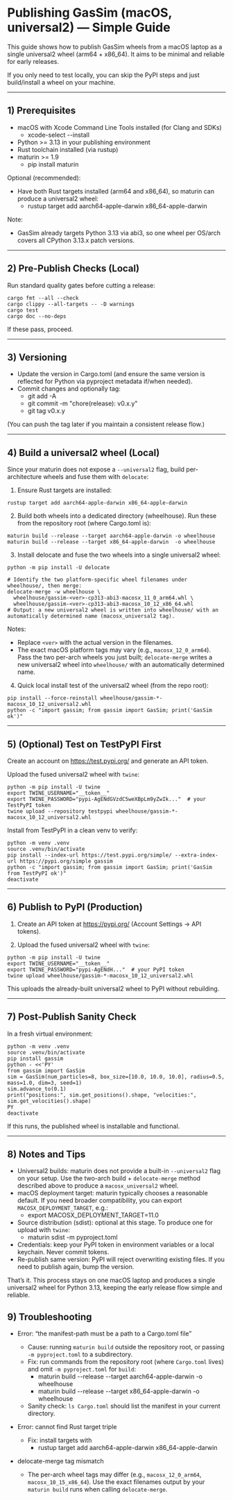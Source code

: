 # Publishing GasSim (macOS, universal2) — Simple Guide

This guide shows how to publish GasSim wheels from a macOS laptop as a single universal2 wheel (arm64 + x86_64). It aims to be minimal and reliable for early releases.

If you only need to test locally, you can skip the PyPI steps and just build/install a wheel on your machine.

---

## 1) Prerequisites

- macOS with Xcode Command Line Tools installed (for Clang and SDKs)
  - xcode-select --install
- Python >= 3.13 in your publishing environment
- Rust toolchain installed (via rustup)
- maturin >= 1.9
  - pip install maturin

Optional (recommended):
- Have both Rust targets installed (arm64 and x86_64), so maturin can produce a universal2 wheel:
  - rustup target add aarch64-apple-darwin x86_64-apple-darwin

Note:
- GasSim already targets Python 3.13 via abi3, so one wheel per OS/arch covers all CPython 3.13.x patch versions.

---

## 2) Pre-Publish Checks (Local)

Run standard quality gates before cutting a release:

```
cargo fmt --all --check
cargo clippy --all-targets -- -D warnings
cargo test
cargo doc --no-deps
```

If these pass, proceed.

---

## 3) Versioning

- Update the version in Cargo.toml (and ensure the same version is reflected for Python via pyproject metadata if/when needed).
- Commit changes and optionally tag:
  - git add -A
  - git commit -m "chore(release): v0.x.y"
  - git tag v0.x.y

(You can push the tag later if you maintain a consistent release flow.)

---

## 4) Build a universal2 wheel (Local)

Since your maturin does not expose a `--universal2` flag, build per-architecture wheels and fuse them with `delocate`:

1) Ensure Rust targets are installed:
```
rustup target add aarch64-apple-darwin x86_64-apple-darwin
```

2) Build both wheels into a dedicated directory (wheelhouse). Run these from the repository root (where Cargo.toml is):
```
maturin build --release --target aarch64-apple-darwin -o wheelhouse
maturin build --release --target x86_64-apple-darwin  -o wheelhouse
```

3) Install delocate and fuse the two wheels into a single universal2 wheel:
```
python -m pip install -U delocate

# Identify the two platform-specific wheel filenames under wheelhouse/, then merge:
delocate-merge -w wheelhouse \
  wheelhouse/gassim-<ver>-cp313-abi3-macosx_11_0_arm64.whl \
  wheelhouse/gassim-<ver>-cp313-abi3-macosx_10_12_x86_64.whl
# Output: a new universal2 wheel is written into wheelhouse/ with an automatically determined name (macosx_universal2 tag).
```
Notes:
- Replace `<ver>` with the actual version in the filenames.
- The exact macOS platform tags may vary (e.g., `macosx_12_0_arm64`). Pass the two per-arch wheels you just built; `delocate-merge` writes a new universal2 wheel into `wheelhouse/` with an automatically determined name.

4) Quick local install test of the universal2 wheel (from the repo root):
```
pip install --force-reinstall wheelhouse/gassim-*-macosx_10_12_universal2.whl
python -c "import gassim; from gassim import GasSim; print('GasSim ok')"
```

---

## 5) (Optional) Test on TestPyPI First

Create an account on https://test.pypi.org/ and generate an API token.

Upload the fused universal2 wheel with `twine`:
```
python -m pip install -U twine
export TWINE_USERNAME="__token__"
export TWINE_PASSWORD="pypi-AgENdGVzdC5weXBpLm9yZwIk..."  # your TestPyPI token
twine upload --repository testpypi wheelhouse/gassim-*-macosx_10_12_universal2.whl
```

Install from TestPyPI in a clean venv to verify:
```
python -m venv .venv
source .venv/bin/activate
pip install --index-url https://test.pypi.org/simple/ --extra-index-url https://pypi.org/simple gassim
python -c "import gassim; from gassim import GasSim; print('GasSim from TestPyPI ok')"
deactivate
```

---

## 6) Publish to PyPI (Production)

1) Create an API token at https://pypi.org/ (Account Settings -> API tokens).

2) Upload the fused universal2 wheel with `twine`:
```
python -m pip install -U twine
export TWINE_USERNAME="__token__"
export TWINE_PASSWORD="pypi-AgENdH..."  # your PyPI token
twine upload wheelhouse/gassim-*-macosx_10_12_universal2.whl
```

This uploads the already-built universal2 wheel to PyPI without rebuilding.

---

## 7) Post-Publish Sanity Check

In a fresh virtual environment:

```
python -m venv .venv
source .venv/bin/activate
pip install gassim
python - <<'PY'
from gassim import GasSim
sim = GasSim(num_particles=8, box_size=[10.0, 10.0, 10.0], radius=0.5, mass=1.0, dim=3, seed=1)
sim.advance_to(0.1)
print("positions:", sim.get_positions().shape, "velocities:", sim.get_velocities().shape)
PY
deactivate
```

If this runs, the published wheel is installable and functional.

---

## 8) Notes and Tips

- Universal2 builds: maturin does not provide a built-in `--universal2` flag on your setup. Use the two-arch build + `delocate-merge` method described above to produce a `macosx_universal2` wheel.
- macOS deployment target: maturin typically chooses a reasonable default. If you need broader compatibility, you can export `MACOSX_DEPLOYMENT_TARGET`, e.g.:
  - export MACOSX_DEPLOYMENT_TARGET=11.0
- Source distribution (sdist): optional at this stage. To produce one for upload with `twine`:
  - maturin sdist -m pyproject.toml
- Credentials: keep your PyPI token in environment variables or a local keychain. Never commit tokens.
- Re-publish same version: PyPI will reject overwriting existing files. If you need to publish again, bump the version.

That’s it. This process stays on one macOS laptop and produces a single universal2 wheel for Python 3.13, keeping the early release flow simple and reliable.

## 9) Troubleshooting

- Error: “the manifest-path must be a path to a Cargo.toml file”
  - Cause: running `maturin build` outside the repository root, or passing `-m pyproject.toml` to a subdirectory.
  - Fix: run commands from the repository root (where `Cargo.toml` lives) and omit `-m pyproject.toml` for `build`:
    - maturin build --release --target aarch64-apple-darwin -o wheelhouse
    - maturin build --release --target x86_64-apple-darwin  -o wheelhouse
  - Sanity check: `ls Cargo.toml` should list the manifest in your current directory.

- Error: cannot find Rust target triple
  - Fix: install targets with
    - rustup target add aarch64-apple-darwin x86_64-apple-darwin

- delocate-merge tag mismatch
  - The per-arch wheel tags may differ (e.g., `macosx_12_0_arm64`, `macosx_10_15_x86_64`). Use the exact filenames output by your `maturin build` runs when calling `delocate-merge`.
